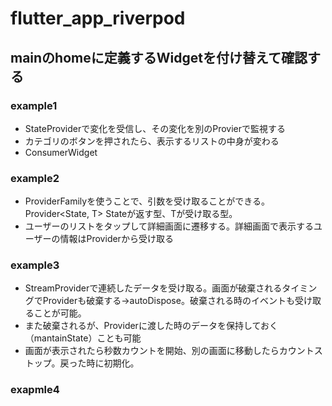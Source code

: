 # flutter_app_riverpod

## mainのhomeに定義するWidgetを付け替えて確認する

### example1
- StateProviderで変化を受信し、その変化を別のProvierで監視する
- カテゴリのボタンを押されたら、表示するリストの中身が変わる
- ConsumerWidget

### example2
- ProviderFamilyを使うことで、引数を受け取ることができる。Provider<State, T> Stateが返す型、Tが受け取る型。
- ユーザーのリストをタップして詳細画面に遷移する。詳細画面で表示するユーザーの情報はProviderから受け取る


### example3
- StreamProviderで連続したデータを受け取る。画面が破棄されるタイミングでProviderも破棄する→autoDispose。破棄される時のイベントも受け取ることが可能。
- また破棄されるが、Providerに渡した時のデータを保持しておく（mantainState）ことも可能
- 画面が表示されたら秒数カウントを開始、別の画面に移動したらカウントストップ。戻った時に初期化。

### exapmle4
